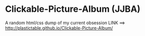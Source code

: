 # Clickable-Picture-Album (JJBA)
A random html/css dump of my current obsession
LINK ==> http://plastictable.github.io/Clickable-Picture-Album/ 
